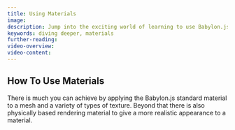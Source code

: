 ```yaml
---
title: Using Materials
image: 
description: Jump into the exciting world of learning to use Babylon.js materials.
keywords: diving deeper, materials
further-reading:
video-overview:
video-content:
---
```


## How To Use Materials

There is much you can achieve by applying the Babylon.js standard material to a mesh and a variety of types of texture. Beyond that there is also physically based rendering material to give a more realistic appearance to a material.
